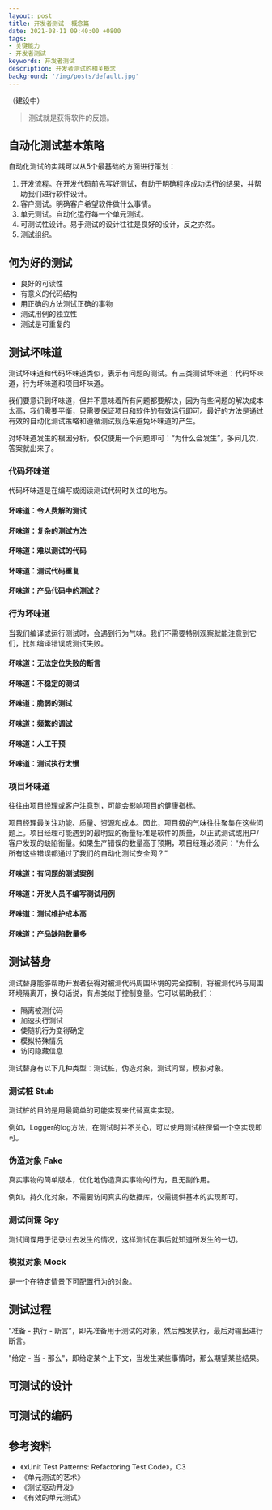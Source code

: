 ```yaml
---
layout: post
title: 开发者测试--概念篇
date: 2021-08-11 09:40:00 +0800
tags:
- 关键能力
- 开发者测试
keywords: 开发者测试
description: 开发者测试的相关概念
background: '/img/posts/default.jpg'
---
```


（建设中）

> 测试就是获得软件的反馈。

## 自动化测试基本策略

自动化测试的实践可以从5个最基础的方面进行策划：

1. 开发流程。在开发代码前先写好测试，有助于明确程序成功运行的结果，并帮助我们进行软件设计。
2. 客户测试。明确客户希望软件做什么事情。
3. 单元测试。自动化运行每一个单元测试。
4. 可测试性设计。易于测试的设计往往是良好的设计，反之亦然。
5. 测试组织。

## 何为好的测试

- 良好的可读性
- 有意义的代码结构
- 用正确的方法测试正确的事物
- 测试用例的独立性
- 测试是可重复的

## 测试坏味道

测试坏味道和代码坏味道类似，表示有问题的测试。有三类测试坏味道：代码坏味道，行为坏味道和项目坏味道。

我们要意识到坏味道，但并不意味着所有问题都要解决，因为有些问题的解决成本太高，我们需要平衡，只需要保证项目和软件的有效运行即可。最好的方法是通过有效的自动化测试策略和遵循测试规范来避免坏味道的产生。

对坏味道发生的根因分析，仅仅使用一个问题即可：“为什么会发生”，多问几次，答案就出来了。

### 代码坏味道

代码坏味道是在编写或阅读测试代码时关注的地方。

#### 坏味道：令人费解的测试

#### 坏味道：复杂的测试方法

#### 坏味道：难以测试的代码

#### 坏味道：测试代码重复

#### 坏味道：产品代码中的测试？

### 行为坏味道

当我们编译或运行测试时，会遇到行为气味。我们不需要特别观察就能注意到它们，比如编译错误或测试失败。

#### 坏味道：无法定位失败的断言

#### 坏味道：不稳定的测试

#### 坏味道：脆弱的测试

#### 坏味道：频繁的调试

#### 坏味道：人工干预

#### 坏味道：测试执行太慢

### 项目坏味道

往往由项目经理或客户注意到，可能会影响项目的健康指标。

项目经理最关注功能、质量、资源和成本。因此，项目级的气味往往聚集在这些问题上。项目经理可能遇到的最明显的衡量标准是软件的质量，以正式测试或用户/客户发现的缺陷衡量。如果生产错误的数量高于预期，项目经理必须问：“为什么所有这些错误都通过了我们的自动化测试安全网？”

#### 坏味道：有问题的测试案例

#### 坏味道：开发人员不编写测试用例

#### 坏味道：测试维护成本高

#### 坏味道：产品缺陷数量多

## 测试替身

测试替身能够帮助开发者获得对被测代码周围环境的完全控制，将被测代码与周围环境隔离开，换句话说，有点类似于控制变量。它可以帮助我们：

- 隔离被测代码
- 加速执行测试
- 使随机行为变得确定
- 模拟特殊情况
- 访问隐藏信息

测试替身有以下几种类型：测试桩，伪造对象，测试间谍，模拟对象。

### 测试桩 Stub

测试桩的目的是用最简单的可能实现来代替真实实现。

例如，Logger的log方法，在测试时并不关心，可以使用测试桩保留一个空实现即可。

### 伪造对象 Fake

真实事物的简单版本，优化地伪造真实事物的行为，且无副作用。

例如，持久化对象，不需要访问真实的数据库，仅需提供基本的实现即可。

### 测试间谍 Spy

测试间谍用于记录过去发生的情况，这样测试在事后就知道所发生的一切。

### 模拟对象 Mock

是一个在特定情景下可配置行为的对象。

## 测试过程

“准备 - 执行 - 断言”，即先准备用于测试的对象，然后触发执行，最后对输出进行断言。

"给定 - 当 - 那么"，即给定某个上下文，当发生某些事情时，那么期望某些结果。

## 可测试的设计

## 可测试的编码

## 参考资料

- 《xUnit Test Patterns: Refactoring Test Code》，C3
- 《单元测试的艺术》
- 《测试驱动开发》
- 《有效的单元测试》
